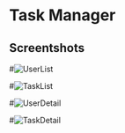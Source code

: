 # Task Manager

## Screentshots

#![UserList](https://github.com/zenithanu/TaskManager_Client/blob/master/ScreenShots/UserList.png)

#![TaskList](https://github.com/zenithanu/TaskManager_Client/blob/master/ScreenShots/TaskList.png)

#![UserDetail](https://github.com/zenithanu/TaskManager_Client/blob/master/ScreenShots/UserDetail.png)

#![TaskDetail](https://github.com/zenithanu/TaskManager_Client/blob/master/ScreenShots/TaskDetail.png)
